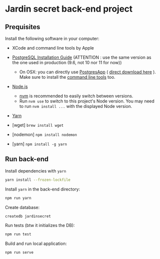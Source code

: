 # Jardin secret back-end project

## Prequisites

Install the following software in your computer:

- XCode and command line tools by Apple
- [PostgreSQL Installation Guide](https://wiki.postgresql.org/wiki/Detailed_installation_guides) (ATTENTION : use the same version as the one used in production (9.6, not 10 nor 11 for now))
  - On OSX: you can directly use [PostgresApp](https://postgresapp.com/) ( [direct download here](https://github.com/PostgresApp/PostgresApp/releases/download/v2.2.3/Postgres-2.2.3-9.5-9.6-10-11.dmg) ). Make sure to install the [command line tools](https://postgresapp.com/documentation/cli-tools.html) too.
- [Node.js](https://nodejs.org/en/download/package-manager/)
    - [nvm](https://github.com/nvm-sh/nvm) is recommended to easily switch between versions.
    - Run `nvm use` to switch to this project's Node version. You may need to run `nvm install ...` with the displayed Node version.

- [Yarn](https://yarnpkg.com/lang/en/docs/install/)
- [wget] `brew install wget`
- [nodemon] `npm install nodemon`
- [yarn] `npm install -g yarn`

## Run back-end

Install dependencies with `yarn`

```bash
yarn install --frozen-lockfile
```

Install `yarn` in the back-end directory:

```bash
npm run yarn
```

Create database:

```bash
createdb jardinsecret
```

Run tests (btw it initializes the DB):

```bash
npm run test
```

Build and run local application:

```bash
npm run serve
```
